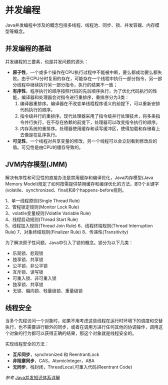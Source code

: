 # 并发编程

Java并发编程中涉及的概念包括多线程、线程池、同步、锁、并发容器、内存模型等概念。

## 并发编程的基础

并发编程的三要素，也是并发问题的源头：

- **原子性**，一个或多个操作在CPU执行过程中不能被中断，要么都成功要么都失败。由于CPU分时复用的存在，可能存在一个线程中执行一部分指令，另一部分线程中继续执行另一部分指令，执行的结果不一致；
- **有序性**，程序执行的顺序按照代码的先后顺序执行，为了优化代码执行的性能，编译器和处理器会对指令进行重排序，重排序分为3类：
    1. 编译器重排序。编译器在不改变单线程程序语义的前提下，可以重新安排代码执行的顺序。
    2. 指令级并行的重排序。现代处理器采用了指令级并行处理技术，将多条指令并行执行，在不存在依赖的前提下，处理器可以改变指令执行的顺序。
    3. 内存系统的重排序。处理器使用缓存和读写缓冲区，使得加载和存储看上去像是在乱序执行。
- **可见性**，一个线程对共享变量的修改，另一个线程可以会立刻看到修改后的值。可见性是由CPU的缓存导致的。

## JVM内存模型(JMM)

解决有序性和可见性的直接办法是禁用缓存和编译优化，Java内存模型(Java Memory Model)规定了如何按需提供禁用缓存和编译优化的方法，即3个关键字(volatile、synchronized、final)和8个happens-before规则。

1、单一线程原则(Single Thread Rule)  
2、管程锁定规则(Monitor Lock Rule)  
3、volatile变量规则(Volatile Variable Rule)  
4、线程启动规则(Thread Start Rule)  
5、线程加入规则(Thread Join Rule)
6、线程终端规则(Thread Interruption Rule)
7、对象终结规则(Finalizer Rule)
8、传递性(Transitivity)

为了解决原子性问题，Java中引入了锁的概念。锁分为以下几类：

- 乐观锁、悲观锁
- 独享锁、共享锁
- 公平锁、非公平锁
- 互斥锁、读写锁
- 可重入锁、非可重入锁
- 独享锁、共享锁
- 无锁、偏向锁、轻量级锁、重量级锁

## 线程安全

当多个先程访问一个对象时，如果不用考虑这些线程在运行时环境下的调度和交替执行，也不需要进行额外的同步，或者在调用方进行任何其他的协调操作，调用这个对象的行为都可以获得正确的结果，那这个对象就是线程安全的。

实现线程安全的方法：

- **互斥同步**，synchronized 和 ReentrantLock
- **非阻塞同步**，CAS，AtomicInteger，ABA
- **无同步**，栈封闭，ThreadLocal,可重入代码(Reentrant Code)

*参考*
[Java并发知识体系详解](https://www.pdai.tech/md/java/thread/java-thread-x-overview.html)
